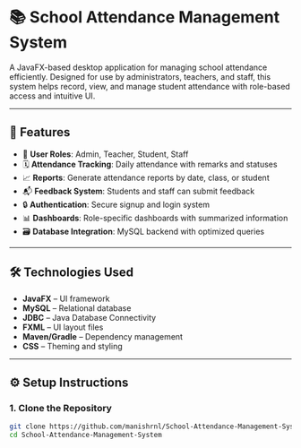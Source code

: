 # 📚 School Attendance Management System

A JavaFX-based desktop application for managing school attendance efficiently. Designed for use by administrators, teachers, and staff, this system helps record, view, and manage student attendance with role-based access and intuitive UI.

---

## 🚀 Features

- 👤 **User Roles**: Admin, Teacher, Student, Staff
- 🗓️ **Attendance Tracking**: Daily attendance with remarks and statuses
- 📈 **Reports**: Generate attendance reports by date, class, or student
- 📬 **Feedback System**: Students and staff can submit feedback
- 🔒 **Authentication**: Secure signup and login system
- 📊 **Dashboards**: Role-specific dashboards with summarized information
- 🗃️ **Database Integration**: MySQL backend with optimized queries

---

## 🛠️ Technologies Used

- **JavaFX** – UI framework
- **MySQL** – Relational database
- **JDBC** – Java Database Connectivity
- **FXML** – UI layout files
- **Maven/Gradle** – Dependency management
- **CSS** – Theming and styling

---

## ⚙️ Setup Instructions

### 1. Clone the Repository

```bash
git clone https://github.com/manishrnl/School-Attendance-Management-System.git
cd School-Attendance-Management-System
